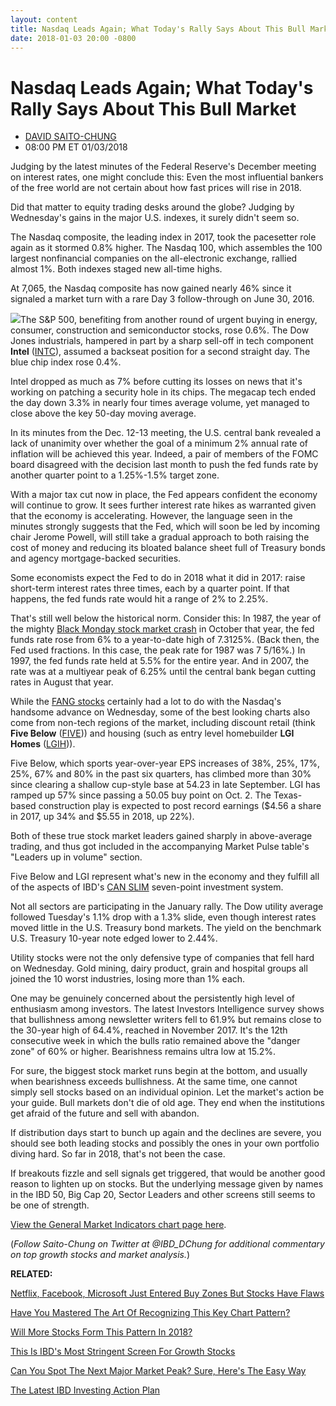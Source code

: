 ```yaml
---
layout: content
title: Nasdaq Leads Again; What Today's Rally Says About This Bull Market
date: 2018-01-03 20:00 -0800
---
```



Nasdaq Leads Again; What Today's Rally Says About This Bull Market
===================================================================




* [DAVID SAITO-CHUNG](https://www.investors.com/author/chungd/ "Posts by DAVID SAITO-CHUNG")
* 08:00 PM ET 01/03/2018




Judging by the latest minutes of the Federal Reserve's December meeting on interest rates, one might conclude this: Even the most influential bankers of the free world are not certain about how fast prices will rise in 2018.


 Did that matter to equity trading desks around the globe? Judging by Wednesday's gains in the major U.S. indexes, it surely didn't seem so.


The Nasdaq composite, the leading index in 2017, took the pacesetter role again as it stormed 0.8% higher. The Nasdaq 100, which assembles the 100 largest nonfinancial companies on the all-electronic exchange, rallied almost 1%. Both indexes staged new all-time highs.


At 7,065, the Nasdaq composite has now gained nearly 46% since it signaled a market turn with a rare Day 3 follow-through on June 30, 2016.


![](https://www.investors.com/wp-content/uploads/2018/01/MP010318-180x300.png)The S&P 500, benefiting from another round of urgent buying in energy, consumer, construction and semiconductor stocks, rose 0.6%. The Dow Jones industrials, hampered in part by a sharp sell-off in tech component **Intel** ([INTC](https://research.investors.com/quote.aspx?symbol=INTC)), assumed a backseat position for a second straight day. The blue chip index rose 0.4%.


Intel dropped as much as 7% before cutting its losses on news that it's working on patching a security hole in its chips. The megacap tech ended the day down 3.3% in nearly four times average volume, yet managed to close above the key 50-day moving average.


In its minutes from the Dec. 12-13 meeting, the U.S. central bank revealed a lack of unanimity over whether the goal of a minimum 2% annual rate of inflation will be achieved this year. Indeed, a pair of members of the FOMC board disagreed with the decision last month to push the fed funds rate by another quarter point to a 1.25%-1.5% target zone.


With a major tax cut now in place, the Fed appears confident the economy will continue to grow. It sees further interest rate hikes as warranted given that the economy is accelerating. However, the language seen in the minutes strongly suggests that the Fed, which will soon be led by incoming chair Jerome Powell, will still take a gradual approach to both raising the cost of money and reducing its bloated balance sheet full of Treasury bonds and agency mortgage-backed securities.


Some economists expect the Fed to do in 2018 what it did in 2017: raise short-term interest rates three times, each by a quarter point. If that happens, the fed funds rate would hit a range of 2% to 2.25%.


That's still well below the historical norm. Consider this: In 1987, the year of the mighty [Black Monday stock market crash](http://www.investors.com/how-to-invest/investors-corner/could-you-have-spotted-the-1987-stock-market-top-yes-heres-how/) in October that year, the fed funds rate rose from 6% to a year-to-date high of 7.3125%. (Back then, the Fed used fractions. In this case, the peak rate for 1987 was 7 5/16%.) In 1997, the fed funds rate held at 5.5% for the entire year. And in 2007, the rate was at a multiyear peak of 6.25% until the central bank began cutting rates in August that year.


While the [FANG stocks](https://www.investors.com/news/technology/fang-stocks-news-quotes-facebook-amazon-netflix-google/) certainly had a lot to do with the Nasdaq's handsome advance on Wednesday, some of the best looking charts also come from non-tech regions of the market, including discount retail (think **Five Below** ([FIVE](https://research.investors.com/quote.aspx?symbol=FIVE))) and housing (such as entry level homebuilder **LGI Homes** ([LGIH](https://research.investors.com/quote.aspx?symbol=LGIH))).


Five Below, which sports year-over-year EPS increases of 38%, 25%, 17%, 25%, 67% and 80% in the past six quarters, has climbed more than 30% since clearing a shallow cup-style base at 54.23 in late September. LGI has ramped up 57% since passing a 50.05 buy point on Oct. 2. The Texas-based construction play is expected to post record earnings ($4.56 a share in 2017, up 34% and $5.55 in 2018, up 22%).


Both of these true stock market leaders gained sharply in above-average trading, and thus got included in the accompanying Market Pulse table's "Leaders up in volume" section.



Five Below and LGI represent what's new in the economy and they fulfill all of the aspects of IBD's [CAN SLIM](https://www.investors.com/ibd-university/can-slim/) seven-point investment system.


Not all sectors are participating in the January rally. The Dow utility average followed Tuesday's 1.1% drop with a 1.3% slide, even though interest rates moved little in the U.S. Treasury bond markets. The yield on the benchmark U.S. Treasury 10-year note edged lower to 2.44%.


Utility stocks were not the only defensive type of companies that fell hard on Wednesday. Gold mining, dairy product, grain and hospital groups all joined the 10 worst industries, losing more than 1% each.


One may be genuinely concerned about the persistently high level of enthusiasm among investors. The latest Investors Intelligence survey shows that bullishness among newsletter writers fell to 61.9% but remains close to the 30-year high of 64.4%, reached in November 2017. It's the 12th consecutive week in which the bulls ratio remained above the "danger zone" of 60% or higher. Bearishness remains ultra low at 15.2%.


For sure, the biggest stock market runs begin at the bottom, and usually when bearishness exceeds bullishness. At the same time, one cannot simply sell stocks based on an individual opinion. Let the market's action be your guide. Bull markets don't die of old age. They end when the institutions get afraid of the future and sell with abandon.


If distribution days start to bunch up again and the declines are severe, you should see both leading stocks and possibly the ones in your own portfolio diving hard. So far in 2018, that's not been the case.


If breakouts fizzle and sell signals get triggered, that would be another good reason to lighten up on stocks. But the underlying message given by names in the IBD 50, Big Cap 20, Sector Leaders and other screens still seems to be one of strength.


[View the General Market Indicators chart page here](https://www.investors.com/wp-content/uploads/2018/01/IBD0401105647GMI.pdf).


(*Follow Saito-Chung on Twitter at @IBD\_DChung for additional commentary on top growth stocks and market analysis.*)


**RELATED:**


[Netflix, Facebook, Microsoft Just Entered Buy Zones But Stocks Have Flaws](https://www.investors.com/market-trend/stock-market-today/netflix-facebook-microsoft-entered-buy-zones-but-have-flaws-sp-500-futures/)


[Have You Mastered The Art Of Recognizing This Key Chart Pattern?](https://www.investors.com/how-to-invest/investors-corner/the-basics-how-to-analyze-a-stocks-cup-with-handle/)


[Will More Stocks Form This Pattern In 2018?](https://www.investors.com/how-to-invest/investors-corner/investing-after-a-market-deep-freeze-how-to-spot-the-bottoming-base/)


[This Is IBD's Most Stringent Screen For Growth Stocks](https://research.investors.com/stock-lists/sector-leaders)


[Can You Spot The Next Major Market Peak? Sure, Here's The Easy Way](https://www.investors.com/how-to-invest/investors-corner/how-do-you-spot-a-major-market-top-easy-look-for-heavy-distribution/)


[The Latest IBD Investing Action Plan](https://www.investors.com/category/research/investing-action-plan/)


 




